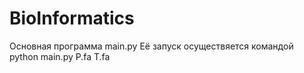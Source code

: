 # BioInformatics
Основная программа main.py
Её запуск осуществяется командой
python main.py P.fa T.fa
